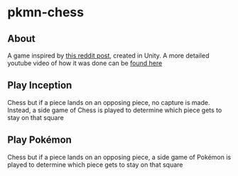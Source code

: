 # pkmn-chess

## About ##

A game inspired by [this reddit post](https://www.reddit.com/r/AnarchyChess/comments/qnlj27/chess_but_if_a_piece_lands_on_an_opposing_piece/), created in Unity. A more detailed youtube video of how it was done can be [found here](https://www.youtube.com/watch?v=AhPbSiMereA)


## Play Inception ##

Chess but if a piece lands on an opposing piece, no capture is made. Instead, a side game of Chess is played to determine which piece gets to stay on that square

## Play Pokémon ##

Chess but if a piece lands on an opposing piece, a side game of Pokémon is played to determine which piece gets to stay on that square


